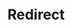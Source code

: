 ﻿---
layout: src/layouts/Redirect.astro
title: Redirect
redirect: https://yamldoc.liuyan.wang/docs/getting-started/first-deployment/legacy-guide/create-projects
pubDate:  2023-01-01
navSearch: false
navSitemap: false
navMenu: false
---
